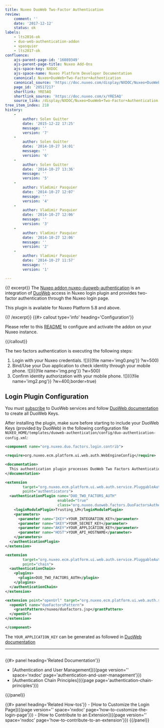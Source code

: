 ```yaml
---
title: Nuxeo DuoWeb Two-Factor Authentication
review:
    comment: ''
    date: '2017-12-12'
    status: ok
labels:
    - lts2016-ok
    - duo-web-authentication-addon
    - vpasquier
    - lts2017-ok
confluence:
    ajs-parent-page-id: '16089349'
    ajs-parent-page-title: Nuxeo Add-Ons
    ajs-space-key: NXDOC
    ajs-space-name: Nuxeo Platform Developer Documentation
    canonical: Nuxeo+DuoWeb+Two-Factor+Authentication
    canonical_source: 'https://doc.nuxeo.com/display/NXDOC/Nuxeo+DuoWeb+Two-Factor+Authentication'
    page_id: '20517217'
    shortlink: YRE5AQ
    shortlink_source: 'https://doc.nuxeo.com/x/YRE5AQ'
    source_link: /display/NXDOC/Nuxeo+DuoWeb+Two-Factor+Authentication
tree_item_index: 210
history:
    -
        author: Solen Guitter
        date: '2015-12-22 17:25'
        message: ''
        version: '7'
    -
        author: Solen Guitter
        date: '2014-10-27 14:01'
        message: ''
        version: '6'
    -
        author: Solen Guitter
        date: '2014-10-27 13:36'
        message: ''
        version: '5'
    -
        author: Vladimir Pasquier
        date: '2014-10-27 12:07'
        message: ''
        version: '4'
    -
        author: Vladimir Pasquier
        date: '2014-10-27 12:06'
        message: ''
        version: '3'
    -
        author: Vladimir Pasquier
        date: '2014-10-27 12:06'
        message: ''
        version: '2'
    -
        author: Vladimir Pasquier
        date: '2014-10-27 11:57'
        message: ''
        version: '1'

---
```

{{! excerpt}}
The [Nuxeo addon nuxeo-duoweb-authentication](https://connect.nuxeo.com/nuxeo/site/marketplace/package/nuxeo-duoweb-authentication) is an integration of [DuoWeb](http://www.duosecurity.com) access in Nuxeo login plugin and provides two-factor authentication through the Nuxeo login page.

This plugin is available for Nuxeo Platform 5.8 and above.

{{! /excerpt}} {{#> callout type='info' heading='Configuration'}}

Please refer to this [README](https://github.com/nuxeo/nuxeo-duoweb-authentication/blob/master/README.md) to configure and activate the addon on your Nuxeo instance.

{{/callout}}

The two factors authentication is executing the following steps:

1.  Login with your Nuxeo credentials.
    ![]({{file name='img0.png'}} ?w=500)
2.  Bind/Use your Duo application to check identity through your mobile phone.
    ![]({{file name='img.png'}} ?w=500)
3.  Confirm identity authorization with your mobile phone.
    ![]({{file name='img2.png'}} ?w=400,border=true)

## Login Plugin Configuration

You must [subscribe](https://signup.duosecurity.com/) to DuoWeb services and follow [DuoWeb documentation](https://www.duosecurity.com/docs/duoweb) to create all DuoWeb Keys.

After installing the plugin, make sure before starting to include your DuoWeb Keys (provided by DuoWeb) in the following configuration file `NUXEO_HOME/templates/duoweb-authentication/config/duo-authentication-config.xml`:

```xml
<component name="org.nuxeo.duo.factors.login.contrib">

<require>org.nuxeo.ecm.platform.ui.web.auth.WebEngineConfig</require>

<documentation>
  This authentication plugin processes DuoWeb Two Factors Authentication
</documentation>

<extension
        target="org.nuxeo.ecm.platform.ui.web.auth.service.PluggableAuthenticationService"
        point="authenticators">
  <authenticationPlugin name="DUO_TWO_FACTORS_AUTH"
                        enabled="true"
                        class="org.nuxeo.duoweb.factors.DuoFactorsAuthenticator">
    <loginModulePlugin>Trusting_LM</loginModulePlugin>
    <parameters>
      <parameter name="IKEY">YOUR_INTEGRATION_KEY</parameter>
      <parameter name="SKEY">YOUR_SECRET_KEY</parameter>
      <parameter name="AKEY">YOUR_APPLICATION_KEY</parameter>
      <parameter name="HOST">YOUR_API_HOSTNAME</parameter>
    </parameters>
  </authenticationPlugin>
</extension>

<extension
        target="org.nuxeo.ecm.platform.ui.web.auth.service.PluggableAuthenticationService"
        point="chain">
  <authenticationChain>
    <plugins>
      <plugin>DUO_TWO_FACTORS_AUTH</plugin>
    </plugins>
  </authenticationChain>
</extension>

<extension point="openUrl" target="org.nuxeo.ecm.platform.ui.web.auth.service.PluggableAuthenticationService">
  <openUrl name="duoFactorsPattern">
    <grantPattern>/nuxeo/duofactors.jsp</grantPattern>
  </openUrl>
</extension>

</component>
```

The `YOUR_APPLICATION_KEY` can be generated as followed in [DuoWeb documentation](https://www.duosecurity.com/docs/duoweb#1.-generate-an-akey)

* * *

<div class="row" data-equalizer data-equalize-on="medium">
<div class="column medium-6">

{{#> panel heading='Related Documentation'}}

- [Authentication and User Management]({{page version='' space='nxdoc' page='authentication-and-user-management'}})
- [Authentication Chain Principles]({{page page='authentication-chain-principles'}})

{{/panel}}
</div>

<div class="column medium-6">
{{#> panel heading='Related How-tos'}}
- [How to Customize the Login Page]({{page version='' space='nxdoc' page='how-to-customize-the-login-page'}})
- [How to Contribute to an Extension]({{page version='' space='nxdoc' page='how-to-contribute-to-an-extension'}})
{{/panel}}

</div>
</div>
